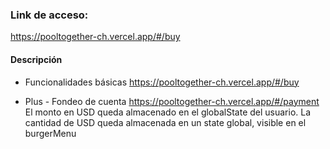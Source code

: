 ### Link de acceso:
https://pooltogether-ch.vercel.app/#/buy

#### Descripción
* Funcionalidades básicas
https://pooltogether-ch.vercel.app/#/buy

* Plus - Fondeo de cuenta
https://pooltogether-ch.vercel.app/#/payment
El monto en USD queda almacenado en el globalState del usuario. La cantidad de USD queda almacenada en un state global, visible en el burgerMenu

